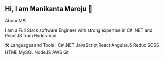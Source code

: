 ## Hi, I am Manikanta Maroju 👋

About ME:

I am a Full Stack software Engineer with strong expertise in C# .NET and ReactJS from Hyderabad
<!--
**pavanmani/pavanmani** is a ✨ _special_ ✨ repository because its `README.md` (this file) appears on your GitHub profile.

Here are some ideas to get you started:

- 🔭 I’m currently working on ...
- 🌱 I’m currently learning ...
- 👯 I’m looking to collaborate on ...
- 🤔 I’m looking for help with ...
- 💬 Ask me about ...
- 📫 How to reach me: ...
- 😄 Pronouns: ...
- ⚡ Fun fact: ...
-->
🛠️ Languages and Tools :
C#  .NET  JavaScript  React  AngularJS  Redux   SCSS  HTML  MySQL  NodeJS  AWS  Git

